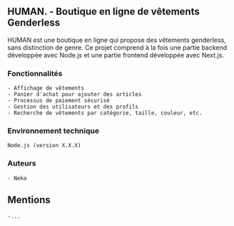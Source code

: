 ## HUMAN. - Boutique en ligne de vêtements Genderless

HUMAN est une boutique en ligne qui propose des vêtements genderless, sans distinction de genre. Ce projet comprend à la fois une partie backend développée avec Node.js et une partie frontend développée avec Next.js.


### Fonctionnalités

    - Affichage de vêtements
    - Panier d'achat pour ajouter des articles
    - Processus de paiement sécurisé
    - Gestion des utilisateurs et des profils
    - Recherche de vêtements par catégorie, taille, couleur, etc.

### Environnement technique

    Node.js (version X.X.X)

### Auteurs

    - Neka

## Mentions

    -...